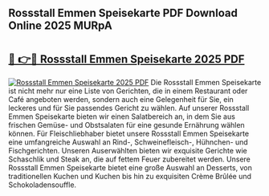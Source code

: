 ## Rossstall Emmen Speisekarte PDF Download Online 2025 MURpA

# <h2><a href="http://gc6s9eo.nevu.top/?p=Rossstall+Emmen+Speisekarte">🔗 👉🔴 Rossstall Emmen Speisekarte 2025 PDF</a></h2>

[![Rossstall Emmen Speisekarte 2025 PDF](https://i.imgur.com/dBaPXMq.png)](http://gc6s9eo.nevu.top/?p=Rossstall+Emmen+Speisekarte)
Die Rossstall Emmen Speisekarte ist nicht mehr nur eine Liste von Gerichten, die in einem Restaurant oder Café angeboten werden, sondern auch eine Gelegenheit für Sie, ein leckeres und für Sie passendes Gericht zu wählen. Auf unserer Rossstall Emmen Speisekarte bieten wir einen Salatbereich an, in dem Sie aus frischen Gemüse- und Obstsalaten für eine gesunde Ernährung wählen können. Für Fleischliebhaber bietet unsere Rossstall Emmen Speisekarte eine umfangreiche Auswahl an Rind-, Schweinefleisch-, Hühnchen- und Fischgerichten. Unseren Auserwählten bieten wir exquisite Gerichte wie Schaschlik und Steak an, die auf fettem Feuer zubereitet werden. Unsere Rossstall Emmen Speisekarte bietet eine große Auswahl an Desserts, von traditionellen Kuchen und Kuchen bis hin zu exquisiten Crème Brûlée und Schokoladensouffle.
